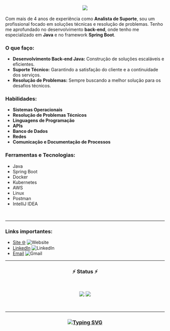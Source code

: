 <h2 align="center">
 <a href="https://git.io/typing-svg">
  <img src="https://readme-typing-svg.demolab.com?font=Fira+Code&weight=700&pause=1000&color=209652&random=false&width=435&lines=Ol%C3%A1%2C+eu+sou+o+Julio+Cesar!+%F0%9F%96%96;Eu+sou+Analista+de+Suporte;Eu+sou+Desenvolvedor+Back-end+Java" />
 </a>
 </h2>

Com mais de 4 anos de experiência como **Analista de Suporte**, sou um profissional focado em soluções técnicas e resolução de problemas. Tenho me aprofundado no desenvolvimento  **back-end**, onde tenho me especializado em **Java** e no framework **Spring Boot**.

### O que faço:

- **Desenvolvimento Back-end Java:** Construção de soluções escaláveis e eficientes.
- **Suporte Técnico:** Garantindo a satisfação do cliente e a continuidade dos serviços.
- **Resolução de Problemas:** Sempre buscando a melhor solução para os desafios técnicos.

### Habilidades:

- **Sistemas Operacionais**
- **Resolução de Problemas Técnicos**
- **Linguagens de Programação**
- **APIs**
- **Banco de Dados**
- **Redes**
- **Comunicação e Documentação de Processos**

 ### Ferramentas e Tecnologias:

- Java
- Spring Boot
- Docker
- Kubernetes
- AWS
- Linux
- Postman
- IntelliJ IDEA
   
<br/>
<hr/>

### Links importantes:

- [Site 🌐](https://jcsalerno.com.br/) ![Website](https://img.shields.io/website?url=https%3A%2F%2Fimg.shields.io%2Fwebsite%3Furl%3Dhttp%253A%2F%2Fhttps%3A%2F%2Fjcsalerno.com.br%2F)
- [LinkedIn](https://www.linkedin.com/in/juliocesar-developer/) ![LinkedIn](https://img.shields.io/badge/LinkedIn-0077B5?style=for-the-badge&logo=linkedin&logoColor=white)
- [Email](mailto:contato.jcsalerno@gmail.com) ![Gmail](https://img.shields.io/badge/Gmail-D14836?style=for-the-badge&logo=gmail&logoColor=white)

<hr/>


<h3 align="center">⚡ Status ⚡</h2>
<br>
 <p align="center">
  <img src="https://github-readme-stats.vercel.app/api?username=jcsalerno&show_icons=true&theme=dark" />
 <img src="https://github-readme-stats.vercel.app/api/top-langs/?username=jcsalerno" />
 </p>
<br/>
<hr/>

<h3 align="center">
 <a href="https://git.io/typing-svg">
  <img src="https://readme-typing-svg.demolab.com?font=Fira+Code&weight=700&pause=1000&color=209652&center=true&vCenter=true&random=false&width=435&lines=Obrigado+pela+visita+%F0%9F%A4%99;Me+envie+uma+mensagem+no+LinkedIn" alt="Typing SVG" />
  </a> 
</h3>
<br/>
 


